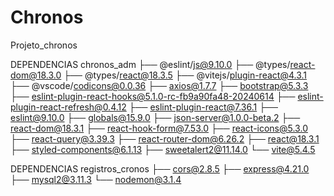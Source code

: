 # Chronos
 Projeto_chronos

DEPENDENCIAS chronos_adm
├── @eslint/js@9.10.0
├── @types/react-dom@18.3.0
├── @types/react@18.3.5
├── @vitejs/plugin-react@4.3.1
├── @vscode/codicons@0.0.36
├── axios@1.7.7
├── bootstrap@5.3.3
├── eslint-plugin-react-hooks@5.1.0-rc-fb9a90fa48-20240614
├── eslint-plugin-react-refresh@0.4.12
├── eslint-plugin-react@7.36.1
├── eslint@9.10.0
├── globals@15.9.0
├── json-server@1.0.0-beta.2
├── react-dom@18.3.1
├── react-hook-form@7.53.0
├── react-icons@5.3.0
├── react-query@3.39.3
├── react-router-dom@6.26.2
├── react@18.3.1
├── styled-components@6.1.13
├── sweetalert2@11.14.0
└── vite@5.4.5


DEPENDENCIAS registros_cronos
├── cors@2.8.5
├── express@4.21.0
├── mysql2@3.11.3
└── nodemon@3.1.4